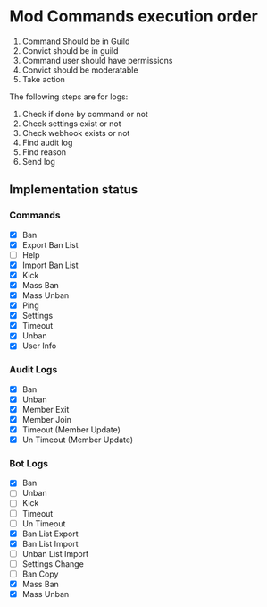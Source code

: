 # Mod Commands execution order

1. Command Should be in Guild
2. Convict should be in guild
3. Command user should have permissions
4. Convict should be moderatable
5. Take action

The following steps are for logs:

1. Check if done by command or not
2. Check settings exist or not
3. Check webhook exists or not
4. Find audit log
5. Find reason
6. Send log

## Implementation status

### Commands

- [X] Ban
- [X] Export Ban List
- [ ] Help
- [X] Import Ban List
- [X] Kick
- [X] Mass Ban
- [X] Mass Unban
- [X] Ping
- [X] Settings
- [X] Timeout
- [X] Unban
- [X] User Info

### Audit Logs

- [X] Ban
- [X] Unban
- [X] Member Exit
- [X] Member Join
- [X] Timeout (Member Update)
- [X] Un Timeout (Member Update)

### Bot Logs

- [X] Ban
- [ ] Unban
- [ ] Kick
- [ ] Timeout
- [ ] Un Timeout
- [X] Ban List Export
- [X] Ban List Import
- [ ] Unban List Import
- [ ] Settings Change
- [ ] Ban Copy
- [X] Mass Ban
- [X] Mass Unban

